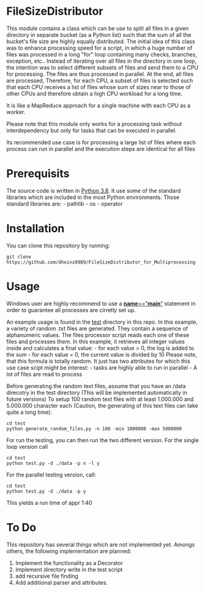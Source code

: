 # FileSizeDistributor
This module contains a class which can be use to split all files in a given directory in separate bucket (as a Python list) such that the sum of all the bucket's file size
are highly equally distributed. The initial idea of this class was to enhance processing speed for a script, in which a huge number of files was processed in a long "for" loop containing many checks,
branches, exception, etc.. Instead of iterating over all files in the directory in one loop, the intention was to select different subsets of files and send them to a CPU for processing. The files are thus processed in parallel. At the end, all files are processed,
Therefore, for each CPU, a subset of files is selected such that each CPU receives a list of files whose sum of sizes near to those of other CPUs and therefore obtain a high CPU
workload for a long time.

It is like a MapReduce approach for a single machine with each CPU as a worker.

Please note that this module only works for a processing task without interdependency but only for tasks that can be executed in parallel.

Its recommended use case is for processing a large list of files where each process can run in parallel and the execution steps are identical for all files

# Prerequisits
The source code is written in [Python 3.8](https://www.python.org/). It use some of the standard libraries which are included in the most Python environments.
Those standard libraries are:
    - pathlib
    - os 
    - operator

# Installation
You can clone this repository by running:
	
	git clone https://github.com/dheinz0989/FileSizeDistributor_for_Multiprocessing

# Usage
Windows user are highly recommend to use a [__name__=="__main__"](https://www.geeksforgeeks.org/what-does-the-if-__name__-__main__-do/) statement in order to guarantee all processes are cirretly set up. 

An example usage is found in the [test](https://github.com/dheinz0989/FileSizeDistributor_for_Multiprocessing/tree/master/test) directory in this repo.
In this example, a variety of random .txt files are generated. They contain a sequence of alphanumeric values. 
The files processor script reads each one of these files and processes them. In this example, it retrieves all integer values inside and calculates a final value:
    - for each value > 0, the log is added to the sum
    - for each value = 0, the current value is divided by 10
Please note, that this formula is totally random. It just has two attributes for which this use case scipt might be interest:
    - tasks are highly able to run in parallel
    - A lot of files are read to process

Before generating the random text files, assume that you have an /data direcotry in the test directory (This will be implemented automatically in future versions)
To setup 100 random text files with  at least 1.000.000 and 5.000.000 character each (Caution, the generating of this text files can take quite a long time):

```
cd test
python generate_random_files.py -n 100 -min 1000000 -max 5000000
```

For run the testing, you can then run the two different version. For the single loop version call 

```
cd test
python test.py -d ./data -p n -l y
```

For the parallel testing version, call:

```
cd test
python test.py -d ./data -p y
```
This yields a run time of appr 1:40

# To Do
This repository has several things which are not implemented yet. Amongs others, the following implementation are planned:
1. Implement the functionality as a Decorator
2. Implement directory write in the test script
3. add recursive file finding 
4. Add additional parser and attributes. 